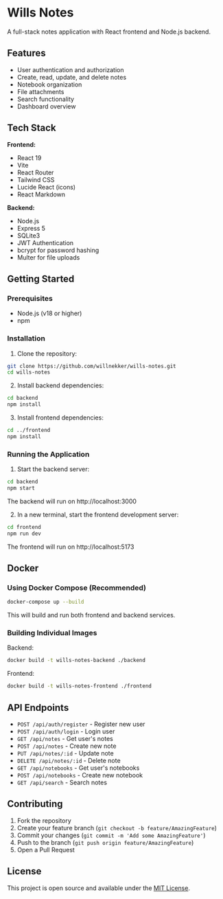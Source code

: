 # Wills Notes

A full-stack notes application with React frontend and Node.js backend.

## Features

- User authentication and authorization
- Create, read, update, and delete notes
- Notebook organization
- File attachments
- Search functionality
- Dashboard overview

## Tech Stack

**Frontend:**
- React 19
- Vite
- React Router
- Tailwind CSS
- Lucide React (icons)
- React Markdown

**Backend:**
- Node.js
- Express 5
- SQLite3
- JWT Authentication
- bcrypt for password hashing
- Multer for file uploads

## Getting Started

### Prerequisites

- Node.js (v18 or higher)
- npm

### Installation

1. Clone the repository:
```bash
git clone https://github.com/willnekker/wills-notes.git
cd wills-notes
```

2. Install backend dependencies:
```bash
cd backend
npm install
```

3. Install frontend dependencies:
```bash
cd ../frontend
npm install
```

### Running the Application

1. Start the backend server:
```bash
cd backend
npm start
```
The backend will run on http://localhost:3000

2. In a new terminal, start the frontend development server:
```bash
cd frontend
npm run dev
```
The frontend will run on http://localhost:5173

## Docker

### Using Docker Compose (Recommended)

```bash
docker-compose up --build
```

This will build and run both frontend and backend services.

### Building Individual Images

Backend:
```bash
docker build -t wills-notes-backend ./backend
```

Frontend:
```bash
docker build -t wills-notes-frontend ./frontend
```

## API Endpoints

- `POST /api/auth/register` - Register new user
- `POST /api/auth/login` - Login user
- `GET /api/notes` - Get user's notes
- `POST /api/notes` - Create new note
- `PUT /api/notes/:id` - Update note
- `DELETE /api/notes/:id` - Delete note
- `GET /api/notebooks` - Get user's notebooks
- `POST /api/notebooks` - Create new notebook
- `GET /api/search` - Search notes

## Contributing

1. Fork the repository
2. Create your feature branch (`git checkout -b feature/AmazingFeature`)
3. Commit your changes (`git commit -m 'Add some AmazingFeature'`)
4. Push to the branch (`git push origin feature/AmazingFeature`)
5. Open a Pull Request

## License

This project is open source and available under the [MIT License](LICENSE).